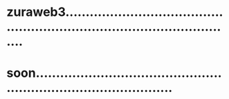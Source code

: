 # zuraweb3................................................................................................
# soon.......................................................................................
